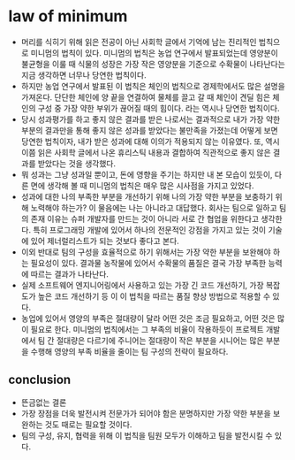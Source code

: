 # law of minimum

<!--
description = 정리자료
tag = think, rule, minimum
-->

- 머리를 식히기 위해 읽은 전공이 아닌 사회학 글에서 기억에 남는 진리적인 법칙으로 미니멈의 법칙이 있다. 미니멈의 법칙은 농업 연구에서 발표되었는데 영양분이 불균형을 이룰 때 식물의 성장은 가장 작은 영양분을 기준으로 수확물이 나타난다는 지금 생각하면 너무나 당연한 법칙이다.
- 하지만 농업 연구에서 발표된 이 법칙은 체인의 법칙으로 경제학에서도 많은 설명을 가져온다. 단단한 체인에 양 끝을 연결하여 물체를 끌고 갈 때 체인이 견딜 힘은 체인의 구성 중 가장 약한 부위가 끊어질 때의 힘이다. 라는 역시나 당연한 법칙이다.
- 당시 성과평가를 하고 좋지 않은 결과를 받은 나로서는 결과적으로 내가 가장 약한 부분의 결과만을 통해 좋지 않은 성과를 받았다는 불만족을 가졌는데 어떻게 보면 당연한 법칙이자, 내가 받은 성과에 대해 이의가 적용되지 않는 이유였다. 또, 역시 이쯤 읽은 사회학 글에서 나온 휴리스틱 내용과 결합하여 직관적으로 좋지 않은 결과를 받았다는 것을 생각했다.
- 뭐 성과는 그냥 성과일 뿐이고, 돈에 영향을 주기는 하지만 내 본 모습이 있듯이, 다른 면에 생각해 볼 때 미니멈의 법칙은 매우 많은 시사점을 가지고 있었다.
- 성과에 대한 나의 부족한 부분을 개선하기 위해 나의 가장 약한 부분을 보충하기 위해 노력해야 하는가? 이 물음에는 나는 아니라고 대답했다. 회사는 팀으로 일하고 팀의 존재 이유는 슈퍼 개발자를 만드는 것이 아니라 서로 간 협업을 위한다고 생각한다. 특히 프로그래밍 개발에 있어서 하나의 전문적인 강점을 가지고 있는 것이 기술에 있어 제너럴리스트가 되는 것보다 좋다고 본다.
- 이외 반대로 팀의 구성을 효율적으로 하기 위해서는 가장 약한 부분을 보완해야 하는 필요성이 있다. 결과물 농작물에 있어서 수확물의 품질은 결국 가장 부족한 능력에 따르는 결과가 나타난다.
- 실제 소프트웨어 엔지니어링에서 사용하고 있는 가장 긴 코드 개선하기, 가장 복잡도가 높은 코드 개선하기 등 이 이 법칙을 따르는 품질 향상 방법으로 적용할 수 있다.
- 농업에 있어서 영양의 부족은 절대량이 달라 어떤 것은 조금 필요하고, 어떤 것은 많이 필요로 한다. 미니멈의 법칙에서는 그 부족의 비율이 작용하듯이 프로젝트 개발에서 팀 간 절대량은 다르기에 주니어는 절대량이 작은 부분을 시니어는 많은 부분을 수행해 영양의 부족 비율을 줄이는 팀 구성의 전략이 필요하다.

## conclusion
- 뜬금없는 결론
- 가장 장점을 더욱 발전시켜 전문가가 되어야 함은 분명하지만 가장 약한 부분을 보완하는 것도 때로는 필요할 것이다.
- 팀의 구성, 유지, 협력을 위해 이 법칙을 팀원 모두가 이해하고 팀을 발전시킬 수 있다.
